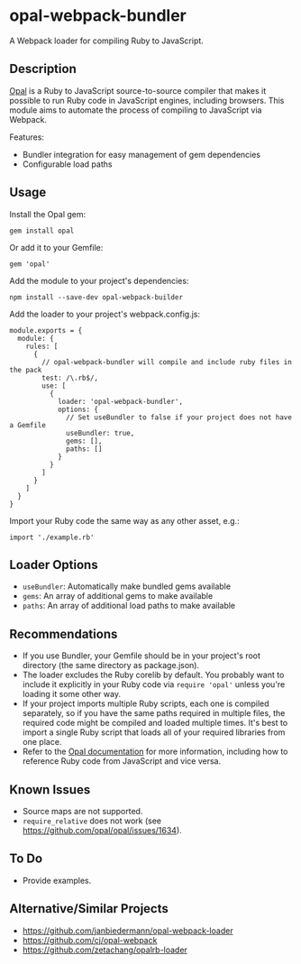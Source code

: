 # opal-webpack-bundler

A Webpack loader for compiling Ruby to JavaScript.

## Description

[Opal](https://github.com/opal/opal) is a Ruby to JavaScript source-to-source compiler that makes it possible to run Ruby code in JavaScript engines, including browsers.
This module aims to automate the process of compiling to JavaScript via Webpack.

Features:

* Bundler integration for easy management of gem dependencies
* Configurable load paths

## Usage

Install the Opal gem:

```
gem install opal
```

Or add it to your Gemfile:

```
gem 'opal'
```

Add the module to your project's dependencies:

```
npm install --save-dev opal-webpack-builder
```

Add the loader to your project's webpack.config.js:

```
module.exports = {
  module: {
    rules: [
      {
        // opal-webpack-bundler will compile and include ruby files in the pack
        test: /\.rb$/,
        use: [
          {
            loader: 'opal-webpack-bundler',
            options: {
              // Set useBundler to false if your project does not have a Gemfile
              useBundler: true,
              gems: [],
              paths: []
            }
          }
        ]
      }
    ]
  }
}
```

Import your Ruby code the same way as any other asset, e.g.:

```
import './example.rb'
```

## Loader Options

* `useBundler`: Automatically make bundled gems available
* `gems`: An array of additional gems to make available
* `paths`: An array of additional load paths to make available

## Recommendations

* If you use Bundler, your Gemfile should be in your project's root directory (the same directory as package.json).
* The loader excludes the Ruby corelib by default. You probably want to include it explicitly in your Ruby code via `require 'opal'` unless you're loading it some other way.
* If your project imports multiple Ruby scripts, each one is compiled separately, so if you have the same paths required in multiple files, the required code might be compiled and
  loaded multiple times. It's best to import a single Ruby script that loads all of your required libraries from one place.
* Refer to the [Opal documentation](http://opalrb.com/docs/) for more information, including how to reference Ruby code from JavaScript and vice versa.

## Known Issues

* Source maps are not supported.
* `require_relative` does not work (see https://github.com/opal/opal/issues/1634).

## To Do

* Provide examples.

## Alternative/Similar Projects

* https://github.com/janbiedermann/opal-webpack-loader
* https://github.com/cj/opal-webpack
* https://github.com/zetachang/opalrb-loader
